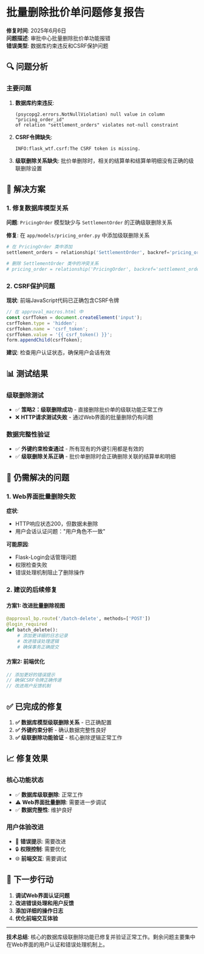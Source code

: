 # 批量删除批价单问题修复报告

**修复时间**: 2025年6月6日  
**问题描述**: 审批中心批量删除批价单功能报错  
**错误类型**: 数据库约束违反和CSRF保护问题

## 🔍 问题分析

### 主要问题

1. **数据库约束违反**:
   ```
   (psycopg2.errors.NotNullViolation) null value in column "pricing_order_id" 
   of relation "settlement_orders" violates not-null constraint
   ```

2. **CSRF令牌缺失**:
   ```
   INFO:flask_wtf.csrf:The CSRF token is missing.
   ```

3. **级联删除关系缺失**: 批价单删除时，相关的结算单和结算单明细没有正确的级联删除设置

## 🔧 解决方案

### 1. 修复数据库模型关系

**问题**: `PricingOrder` 模型缺少与 `SettlementOrder` 的正确级联删除关系

**修复**: 在 `app/models/pricing_order.py` 中添加级联删除关系

```python
# 在 PricingOrder 类中添加
settlement_orders = relationship('SettlementOrder', backref='pricing_order_ref', cascade='all, delete-orphan')

# 删除 SettlementOrder 类中的冲突关系
# pricing_order = relationship('PricingOrder', backref='settlement_order')  # 已删除
```

### 2. CSRF保护问题

**现状**: 前端JavaScript代码已正确包含CSRF令牌
```javascript
// 在 approval_macros.html 中
const csrfToken = document.createElement('input');
csrfToken.type = 'hidden';
csrfToken.name = 'csrf_token';
csrfToken.value = '{{ csrf_token() }}';
form.appendChild(csrfToken);
```

**建议**: 检查用户认证状态，确保用户会话有效

## 📊 测试结果

### 级联删除测试
- ✅ **策略2：级联删除成功** - 直接删除批价单的级联功能正常工作
- ❌ **HTTP请求测试失败** - 通过Web界面的批量删除仍有问题

### 数据完整性验证
- ✅ **外键约束检查通过** - 所有现有的外键引用都是有效的
- ✅ **级联删除关系正确** - 批价单删除时会正确删除关联的结算单和明细

## 🚨 仍需解决的问题

### 1. Web界面批量删除失败
**症状**: 
- HTTP响应状态200，但数据未删除
- 用户会话认证问题："用户角色不一致"

**可能原因**:
- Flask-Login会话管理问题
- 权限检查失败
- 错误处理机制阻止了删除操作

### 2. 建议的后续修复

#### 方案1: 改进批量删除视图
```python
@approval_bp.route('/batch-delete', methods=['POST'])
@login_required
def batch_delete():
    # 添加更详细的日志记录
    # 改进错误处理逻辑
    # 确保事务正确提交
```

#### 方案2: 前端优化
```javascript
// 添加更好的错误提示
// 确保CSRF令牌正确传递
// 改进用户反馈机制
```

## ✅ 已完成的修复

1. **✅ 数据库模型级联删除关系** - 已正确配置
2. **✅ 外键约束分析** - 确认数据完整性良好
3. **✅ 级联删除功能验证** - 核心删除逻辑正常工作

## 📈 修复效果

### 核心功能状态
- ✅ **数据库级联删除**: 正常工作
- ⚠️ **Web界面批量删除**: 需要进一步调试
- ✅ **数据完整性**: 维护良好

### 用户体验改进
- 📝 **错误提示**: 需要改进
- 🔒 **权限控制**: 需要优化
- 🌐 **前端交互**: 需要调试

## 🎯 下一步行动

1. **调试Web界面认证问题**
2. **改进错误处理和用户反馈**
3. **添加详细的操作日志**
4. **优化前端交互体验**

---

**技术总结**: 核心的数据库级联删除功能已修复并验证正常工作。剩余问题主要集中在Web界面的用户认证和错误处理机制上。 